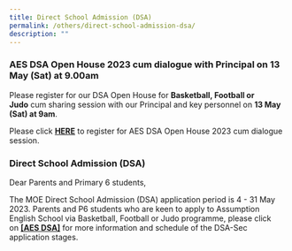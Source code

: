 ```yaml
---
title: Direct School Admission (DSA)
permalink: /others/direct-school-admission-dsa/
description: ""
---
```

### AES DSA Open House 2023 cum dialogue with Principal on 13 May (Sat) at 9.00am

Please register for our DSA Open House for **Basketball, Football or Judo** cum sharing session with our Principal and key personnel on **13 May (Sat) at 9am**.

Please click [**HERE**](https://forms.gle/RVqdS1kLzxQ5DD9j8) to register for AES DSA Open House 2023 cum dialogue session. 

### Direct School Admission (DSA)

Dear Parents and Primary 6 students,

The MOE Direct School Admission (DSA) application period is 4 - 31 May 2023. Parents and P6 students who are keen to apply to Assumption English School via Basketball, Football or Judo programme, please click on [**\[AES DSA\]**](/student-development/ccas/direct-school-admission-dsa/) for more information and schedule of the DSA-Sec application stages.